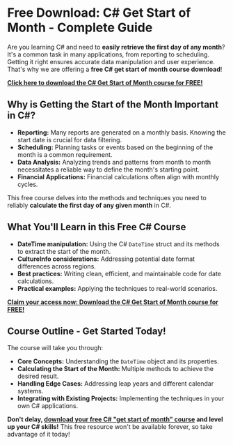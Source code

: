# Free Download: C# Get Start of Month - Complete Guide

Are you learning C# and need to **easily retrieve the first day of any month**? It's a common task in many applications, from reporting to scheduling. Getting it right ensures accurate data manipulation and user experience. That's why we are offering a **free C# get start of month course download**!

[**Click here to download the C# Get Start of Month course for FREE!**](https://udemywork.com/c-sharp-get-start-of-month)

## Why is Getting the Start of the Month Important in C#?

*   **Reporting:** Many reports are generated on a monthly basis. Knowing the start date is crucial for data filtering.
*   **Scheduling:** Planning tasks or events based on the beginning of the month is a common requirement.
*   **Data Analysis:** Analyzing trends and patterns from month to month necessitates a reliable way to define the month's starting point.
*   **Financial Applications:** Financial calculations often align with monthly cycles.

This free course delves into the methods and techniques you need to reliably **calculate the first day of any given month** in C#.

## What You'll Learn in this Free C# Course

*   **DateTime manipulation:** Using the C# `DateTime` struct and its methods to extract the start of the month.
*   **CultureInfo considerations:** Addressing potential date format differences across regions.
*   **Best practices:** Writing clean, efficient, and maintainable code for date calculations.
*   **Practical examples:** Applying the techniques to real-world scenarios.

[**Claim your access now: Download the C# Get Start of Month course for FREE!**](https://udemywork.com/c-sharp-get-start-of-month)

## Course Outline - Get Started Today!

The course will take you through:

*   **Core Concepts:** Understanding the `DateTime` object and its properties.
*   **Calculating the Start of the Month:** Multiple methods to achieve the desired result.
*   **Handling Edge Cases:** Addressing leap years and different calendar systems.
*   **Integrating with Existing Projects:** Implementing the techniques in your own C# applications.

**Don't delay, [download your free C# "get start of month" course](https://udemywork.com/c-sharp-get-start-of-month) and level up your C# skills!** This free resource won't be available forever, so take advantage of it today!
